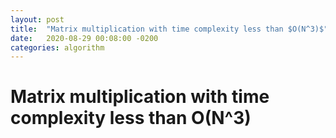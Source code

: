 ```yaml
---
layout: post
title:  "Matrix multiplication with time complexity less than $O(N^3)$"
date:   2020-08-29 00:08:00 -0200
categories: algorithm
---
```


# Matrix multiplication with time complexity less than O(N^3)
